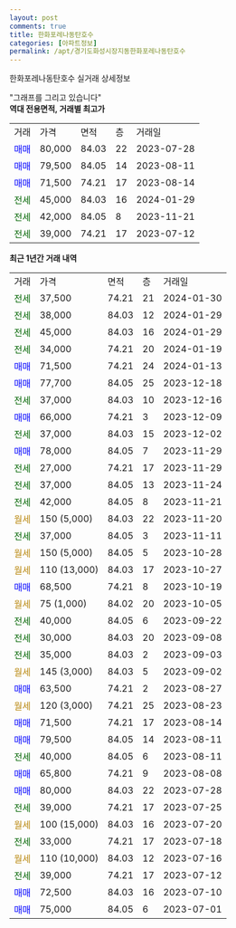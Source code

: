 ```yaml
---
layout: post
comments: true
title: 한화포레나동탄호수
categories: [아파트정보]
permalink: /apt/경기도화성시장지동한화포레나동탄호수
---
```


한화포레나동탄호수 실거래 상세정보

<script type="text/javascript">
  google.charts.load('current', {'packages':['line', 'corechart']});
  google.charts.setOnLoadCallback(drawChart);

  function drawChart() {
    var data = new google.visualization.DataTable();
    data.addColumn('date', '거래일');
    data.addColumn('number', "매매");
    data.addColumn('number', "전세");
    data.addColumn('number', "전매");

    data.addRows([[new Date(Date.parse("2024-01-30")), null, 37500, null], [new Date(Date.parse("2024-01-29")), null, 38000, null], [new Date(Date.parse("2024-01-29")), null, 45000, null], [new Date(Date.parse("2024-01-19")), null, 34000, null], [new Date(Date.parse("2024-01-13")), 71500, null, null], [new Date(Date.parse("2023-12-18")), 77700, null, null], [new Date(Date.parse("2023-12-16")), null, 37000, null], [new Date(Date.parse("2023-12-09")), 66000, null, null], [new Date(Date.parse("2023-12-02")), null, 37000, null], [new Date(Date.parse("2023-11-29")), 78000, null, null], [new Date(Date.parse("2023-11-29")), null, 27000, null], [new Date(Date.parse("2023-11-24")), null, 37000, null], [new Date(Date.parse("2023-11-21")), null, 42000, null], [new Date(Date.parse("2023-11-20")), null, null, null], [new Date(Date.parse("2023-11-11")), null, 37000, null], [new Date(Date.parse("2023-10-28")), null, null, null], [new Date(Date.parse("2023-10-27")), null, null, null], [new Date(Date.parse("2023-10-19")), 68500, null, null], [new Date(Date.parse("2023-10-05")), null, null, null], [new Date(Date.parse("2023-09-22")), null, 40000, null], [new Date(Date.parse("2023-09-08")), null, 30000, null], [new Date(Date.parse("2023-09-03")), null, 35000, null], [new Date(Date.parse("2023-09-02")), null, null, null], [new Date(Date.parse("2023-08-27")), 63500, null, null], [new Date(Date.parse("2023-08-23")), null, null, null], [new Date(Date.parse("2023-08-14")), 71500, null, null], [new Date(Date.parse("2023-08-11")), 79500, null, null], [new Date(Date.parse("2023-08-11")), null, 40000, null], [new Date(Date.parse("2023-08-08")), 65800, null, null], [new Date(Date.parse("2023-07-28")), 80000, null, null], [new Date(Date.parse("2023-07-25")), null, 39000, null], [new Date(Date.parse("2023-07-20")), null, null, null], [new Date(Date.parse("2023-07-18")), null, 33000, null], [new Date(Date.parse("2023-07-16")), null, null, null], [new Date(Date.parse("2023-07-12")), null, 39000, null], [new Date(Date.parse("2023-07-10")), 72500, null, null], [new Date(Date.parse("2023-07-01")), 75000, null, null]]);

    var options = {
      hAxis: {
        format: 'yyyy/MM/dd'
      },    
      lineWidth: 0,
      pointsVisible: true,    
      title: '최근 1년간 유형별 실거래가 분포',
      legend: { position: 'bottom' }
    };

    var formatter = new google.visualization.NumberFormat({pattern:'###,###'} );
    formatter.format(data, 1);
    formatter.format(data, 2);
    
    setTimeout(function() {
        var chart = new google.visualization.LineChart(document.getElementById('columnchart_material'));
        chart.draw(data, (options));
        document.getElementById('loading').style.display = 'none';
    }, 200);
  }
</script>


<div id="loading" style="z-index:20; display: block; margin-left: 0px">"그래프를 그리고 있습니다"</div>
<div id="columnchart_material" style="width: 95%; margin-left: 0px; display: block"></div>
<!-- contents start -->
<b>역대 전용면적, 거래별 최고가</b>
<table class="sortable">
    <tr>
      <td>거래</td>
      <td>가격</td>
      <td>면적</td>
      <td>층</td>
      <td>거래일</td>
    </tr>
        <tr>
          <td><a style="color: blue">매매</a></td>
          <td>80,000</td>
          <td>84.03</td>
          <td>22</td>
          <td>2023-07-28</td>
        </tr>            <tr>
          <td><a style="color: blue">매매</a></td>
          <td>79,500</td>
          <td>84.05</td>
          <td>14</td>
          <td>2023-08-11</td>
        </tr>            <tr>
          <td><a style="color: blue">매매</a></td>
          <td>71,500</td>
          <td>74.21</td>
          <td>17</td>
          <td>2023-08-14</td>
        </tr>        
        <tr>
              <td><a style="color: darkgreen">전세</a></td>
              <td>45,000</td>
              <td>84.03</td>
              <td>16</td>
              <td>2024-01-29</td>
            </tr>            <tr>
              <td><a style="color: darkgreen">전세</a></td>
              <td>42,000</td>
              <td>84.05</td>
              <td>8</td>
              <td>2023-11-21</td>
            </tr>            <tr>
              <td><a style="color: darkgreen">전세</a></td>
              <td>39,000</td>
              <td>74.21</td>
              <td>17</td>
              <td>2023-07-12</td>
            </tr>        
    
</table>

<b>최근 1년간 거래 내역</b>

<table class="sortable">
    <tr>
      <td>거래</td>
      <td>가격</td>
      <td>면적</td>
      <td>층</td>
      <td>거래일</td>
    </tr>
    <tr>
      <td><a style="color: darkgreen">전세</a></td>
      <td>37,500</td>
      <td>74.21</td>
      <td>21</td>
      <td>2024-01-30</td>
    </tr>          <tr>
      <td><a style="color: darkgreen">전세</a></td>
      <td>38,000</td>
      <td>84.03</td>
      <td>12</td>
      <td>2024-01-29</td>
    </tr>          <tr>
      <td><a style="color: darkgreen">전세</a></td>
      <td>45,000</td>
      <td>84.03</td>
      <td>16</td>
      <td>2024-01-29</td>
    </tr>          <tr>
      <td><a style="color: darkgreen">전세</a></td>
      <td>34,000</td>
      <td>74.21</td>
      <td>20</td>
      <td>2024-01-19</td>
    </tr>          <tr>
      <td><a style="color: blue">매매</a></td>
      <td>71,500</td>
      <td>74.21</td>
      <td>24</td>
      <td>2024-01-13</td>
    </tr>          <tr>
      <td><a style="color: blue">매매</a></td>
      <td>77,700</td>
      <td>84.05</td>
      <td>25</td>
      <td>2023-12-18</td>
    </tr>          <tr>
      <td><a style="color: darkgreen">전세</a></td>
      <td>37,000</td>
      <td>84.03</td>
      <td>10</td>
      <td>2023-12-16</td>
    </tr>          <tr>
      <td><a style="color: blue">매매</a></td>
      <td>66,000</td>
      <td>74.21</td>
      <td>3</td>
      <td>2023-12-09</td>
    </tr>          <tr>
      <td><a style="color: darkgreen">전세</a></td>
      <td>37,000</td>
      <td>84.03</td>
      <td>15</td>
      <td>2023-12-02</td>
    </tr>          <tr>
      <td><a style="color: blue">매매</a></td>
      <td>78,000</td>
      <td>84.05</td>
      <td>7</td>
      <td>2023-11-29</td>
    </tr>          <tr>
      <td><a style="color: darkgreen">전세</a></td>
      <td>27,000</td>
      <td>74.21</td>
      <td>17</td>
      <td>2023-11-29</td>
    </tr>          <tr>
      <td><a style="color: darkgreen">전세</a></td>
      <td>37,000</td>
      <td>84.05</td>
      <td>13</td>
      <td>2023-11-24</td>
    </tr>          <tr>
      <td><a style="color: darkgreen">전세</a></td>
      <td>42,000</td>
      <td>84.05</td>
      <td>8</td>
      <td>2023-11-21</td>
    </tr>          <tr>
      <td><a style="color: darkgoldenrod">월세</a></td>
      <td>150 (5,000)</td>
      <td>84.03</td>
      <td>22</td>
      <td>2023-11-20</td>
    </tr>          <tr>
      <td><a style="color: darkgreen">전세</a></td>
      <td>37,000</td>
      <td>84.05</td>
      <td>3</td>
      <td>2023-11-11</td>
    </tr>          <tr>
      <td><a style="color: darkgoldenrod">월세</a></td>
      <td>150 (5,000)</td>
      <td>84.05</td>
      <td>5</td>
      <td>2023-10-28</td>
    </tr>          <tr>
      <td><a style="color: darkgoldenrod">월세</a></td>
      <td>110 (13,000)</td>
      <td>84.03</td>
      <td>17</td>
      <td>2023-10-27</td>
    </tr>          <tr>
      <td><a style="color: blue">매매</a></td>
      <td>68,500</td>
      <td>74.21</td>
      <td>8</td>
      <td>2023-10-19</td>
    </tr>          <tr>
      <td><a style="color: darkgoldenrod">월세</a></td>
      <td>75 (1,000)</td>
      <td>84.02</td>
      <td>20</td>
      <td>2023-10-05</td>
    </tr>          <tr>
      <td><a style="color: darkgreen">전세</a></td>
      <td>40,000</td>
      <td>84.05</td>
      <td>6</td>
      <td>2023-09-22</td>
    </tr>          <tr>
      <td><a style="color: darkgreen">전세</a></td>
      <td>30,000</td>
      <td>84.03</td>
      <td>20</td>
      <td>2023-09-08</td>
    </tr>          <tr>
      <td><a style="color: darkgreen">전세</a></td>
      <td>35,000</td>
      <td>84.03</td>
      <td>2</td>
      <td>2023-09-03</td>
    </tr>          <tr>
      <td><a style="color: darkgoldenrod">월세</a></td>
      <td>145 (3,000)</td>
      <td>84.03</td>
      <td>5</td>
      <td>2023-09-02</td>
    </tr>          <tr>
      <td><a style="color: blue">매매</a></td>
      <td>63,500</td>
      <td>74.21</td>
      <td>2</td>
      <td>2023-08-27</td>
    </tr>          <tr>
      <td><a style="color: darkgoldenrod">월세</a></td>
      <td>120 (3,000)</td>
      <td>74.21</td>
      <td>25</td>
      <td>2023-08-23</td>
    </tr>          <tr>
      <td><a style="color: blue">매매</a></td>
      <td>71,500</td>
      <td>74.21</td>
      <td>17</td>
      <td>2023-08-14</td>
    </tr>          <tr>
      <td><a style="color: blue">매매</a></td>
      <td>79,500</td>
      <td>84.05</td>
      <td>14</td>
      <td>2023-08-11</td>
    </tr>          <tr>
      <td><a style="color: darkgreen">전세</a></td>
      <td>40,000</td>
      <td>84.05</td>
      <td>6</td>
      <td>2023-08-11</td>
    </tr>          <tr>
      <td><a style="color: blue">매매</a></td>
      <td>65,800</td>
      <td>74.21</td>
      <td>9</td>
      <td>2023-08-08</td>
    </tr>          <tr>
      <td><a style="color: blue">매매</a></td>
      <td>80,000</td>
      <td>84.03</td>
      <td>22</td>
      <td>2023-07-28</td>
    </tr>          <tr>
      <td><a style="color: darkgreen">전세</a></td>
      <td>39,000</td>
      <td>74.21</td>
      <td>17</td>
      <td>2023-07-25</td>
    </tr>          <tr>
      <td><a style="color: darkgoldenrod">월세</a></td>
      <td>100 (15,000)</td>
      <td>84.03</td>
      <td>16</td>
      <td>2023-07-20</td>
    </tr>          <tr>
      <td><a style="color: darkgreen">전세</a></td>
      <td>33,000</td>
      <td>74.21</td>
      <td>17</td>
      <td>2023-07-18</td>
    </tr>          <tr>
      <td><a style="color: darkgoldenrod">월세</a></td>
      <td>110 (10,000)</td>
      <td>84.03</td>
      <td>12</td>
      <td>2023-07-16</td>
    </tr>          <tr>
      <td><a style="color: darkgreen">전세</a></td>
      <td>39,000</td>
      <td>74.21</td>
      <td>17</td>
      <td>2023-07-12</td>
    </tr>          <tr>
      <td><a style="color: blue">매매</a></td>
      <td>72,500</td>
      <td>84.03</td>
      <td>16</td>
      <td>2023-07-10</td>
    </tr>          <tr>
      <td><a style="color: blue">매매</a></td>
      <td>75,000</td>
      <td>84.05</td>
      <td>6</td>
      <td>2023-07-01</td>
    </tr>      </table>
<!-- contents end -->    

